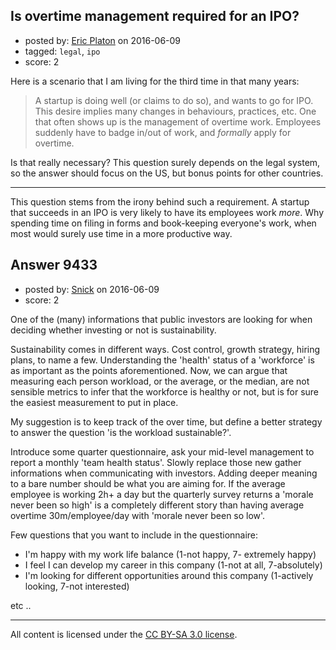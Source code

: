 ## Is overtime management required for an IPO?

- posted by: [Eric Platon](https://stackexchange.com/users/1533/eric-platon) on 2016-06-09
- tagged: `legal`, `ipo`
- score: 2

Here is a scenario that I am living for the third time in that many years:

> A startup is doing well (or claims to do so), and wants to go for IPO. This desire implies many changes in behaviours, practices, etc. One that often shows up is the management of overtime work. Employees suddenly have to badge in/out of work, and *formally* apply for overtime.

Is that really necessary? This question surely depends on the legal system, so the answer should focus on the US, but bonus points for other countries.

---
This question stems from the irony behind such a requirement. A startup that succeeds in an IPO is very likely to have its employees work *more*. Why spending time on filing in forms and book-keeping everyone's work, when most would surely use time in a more productive way.


## Answer 9433

- posted by: [Snick](https://stackexchange.com/users/933131/snick) on 2016-06-09
- score: 2

One of the (many) informations that public investors are looking for when deciding whether investing or not is sustainability.

Sustainability comes in different ways. Cost control, growth strategy, hiring plans, to name a few.
Understanding the 'health' status of a 'workforce' is as important as the points aforementioned.
Now, we can argue that measuring each person workload, or the average, or the median, are not sensible metrics to infer that the workforce is healthy or not, but is for sure the easiest measurement to put in place.

My suggestion is to keep track of the over time, but define a better strategy to answer the question 'is the workload sustainable?'.

Introduce some quarter questionnaire, ask your mid-level management to report a monthly 'team health status'. Slowly replace those new gather informations when communicating with investors. 
Adding deeper meaning to a bare number should be what you are aiming for. 
If the average employee is working 2h+ a day but the quarterly survey returns a 'morale never been so high' is a completely different story than having average overtime 30m/employee/day with 'morale never been so low'.

Few questions that you want to include in the questionnaire:

- I'm happy with my work life balance (1-not happy, 7- extremely happy)
- I feel I can develop my career in this company (1-not at all, 7-absolutely)
- I'm looking for different opportunities around this company (1-actively looking, 7-not interested)


etc .. 



---

All content is licensed under the [CC BY-SA 3.0 license](https://creativecommons.org/licenses/by-sa/3.0/).
